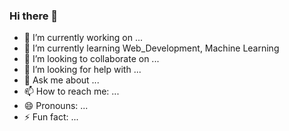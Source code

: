 ### Hi there 👋



- 🔭 I’m currently working on ...
- 🌱 I’m currently learning Web_Development, Machine Learning
- 👯 I’m looking to collaborate on ...
- 🤔 I’m looking for help with ...
- 💬 Ask me about ...
- 📫 How to reach me: ...
- 😄 Pronouns: ...
- ⚡ Fun fact: ...
<!--
**Vinu-01/Vinu-01** is a ✨ _special_ ✨ repository because its `README.md` (this file) appears on your GitHub profile.

Here are some ideas to get you started:
-->
